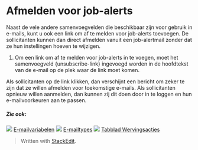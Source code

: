 # Afmelden voor job-alerts

Naast de vele andere samenvoegvelden die beschikbaar zijn voor gebruik in e-mails, kunt u ook een link om af te melden voor job-alerts toevoegen. De sollicitanten kunnen dan direct afmelden vanuit een job-alertmail zonder dat ze hun instellingen hoeven te wijzigen.

1.  Om een link om af te melden voor job-alerts in te voegen, moet het samenvoegveld {unsubscribe-link} ingevoegd worden in de hoofdtekst van de e-mail op de plek waar de link moet komen.

Als sollicitanten op de link klikken, dan verschijnt een bericht om zeker te zijn dat ze willen afmelden voor toekomstige e-mails. Als sollicitanten opnieuw willen aanmelden, dan kunnen zij dit doen door in te loggen en hun e-mailvoorkeuren aan te passen.

##### Zie ook:

![](../Resources/Images/icon-document-link.png)  [E-mailvariabelen](email_variables.htm)
![](../Resources/Images/icon-document-link.png)  [E-mailtypes](standard_response_email_types.htm)
![](../Resources/Images/icon-document-link.png)  [Tabblad Wervingsacties](recruitment_activities_list_tab.htm)


> Written with [StackEdit](https://stackedit.io/).
<!--stackedit_data:
eyJoaXN0b3J5IjpbMzk5MjIzMzkxXX0=
-->